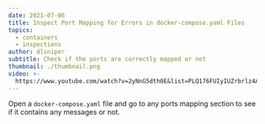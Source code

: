 ```yaml
---
date: 2021-07-06
title: Inspect Port Mapping for Errors in docker-compose.yaml Files
topics:
  - containers
  - inspections
author: dlsniper
subtitle: Check if the ports are correctly mapped or not
thumbnail: ./thumbnail.png
video: >-
  https://www.youtube.com/watch?v=2yNnG5dth0E&list=PLQ176FUIyIUZrbrlz4AY1V8VzBJKZyVlW&index=61
---
```


Open a `docker-compose.yaml` file and go to any ports mapping section to see if it contains any messages or not.
